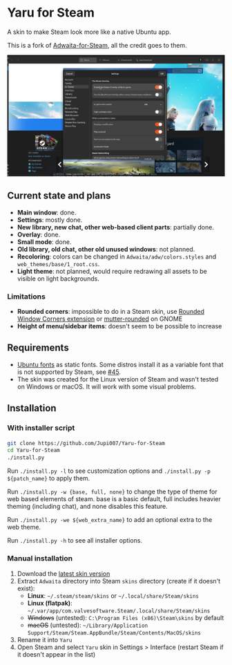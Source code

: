 # Yaru for Steam

A skin to make Steam look more like a native Ubuntu app.

This is a fork of [Adwaita-for-Steam](https://github.com/tkashkin/Adwaita-for-Steam), all the credit goes to them.

<p align="center"><img src="screenshot.png?raw=true"/></p>

## Current state and plans

* **Main window**: done.
* **Settings**: mostly done.
* **New library, new chat, other web-based client parts**: partially done.
* **Overlay**: done.
* **Small mode**: done.
* **Old library, old chat, other old unused windows**: not planned.
* **Recoloring**: colors can be changed in `Adwaita/adw/colors.styles` and `web_themes/base/1_root.css`.
* **Light theme**: not planned, would require redrawing all assets to be visible on light backgrounds.

### Limitations

* **Rounded corners**: impossible to do in a Steam skin, use [Rounded Window Corners extension](https://github.com/yilozt/rounded-window-corners) or [mutter-rounded](https://github.com/yilozt/mutter-rounded) on GNOME
* **Height of menu/sidebar items**: doesn't seem to be possible to increase

## Requirements

* [Ubuntu fonts](https://design.ubuntu.com/font/) as static fonts. Some distros install it as a variable font that is not supported by Steam, see [#45](https://github.com/tkashkin/Adwaita-for-Steam/issues/45).
* The skin was created for the Linux version of Steam and wasn't tested on Windows or macOS. It will work with some visual problems.

## Installation

### With installer script

```bash
git clone https://github.com/Jupi007/Yaru-for-Steam
cd Yaru-for-Steam
./install.py
```

Run `./install.py -l` to see customization options and `./install.py -p ${patch_name}` to apply them.

Run `./install.py -w {base, full, none}` to change the type of theme for web based elements of steam. base is a basic default, full includes heavier theming (including chat), and none disables this feature.

Run `./install.py -we ${web_extra_name}` to add an optional extra to the web theme.

Run `./install.py -h` to see all installer options.

### Manual installation

1. Download the [latest skin version](https://github.com/Jupi007/Yaru-for-Steam/archive/master.zip)
2. Extract `Adwaita` directory into Steam `skins` directory (create if it doesn't exist):
   * **Linux**: `~/.steam/steam/skins` or `~/.local/share/Steam/skins`
   * **Linux (flatpak)**: `~/.var/app/com.valvesoftware.Steam/.local/share/Steam/skins`
   * ~~Windows~~ (untested): `C:\Program Files (x86)\Steam\skins` by default
   * ~~macOS~~ (untested): `~/Library/Application Support/Steam/Steam.AppBundle/Steam/Contents/MacOS/skins`
3. Rename it into `Yaru`
4. Open Steam and select `Yaru` skin in Settings > Interface (restart Steam if it doesn't appear in the list)
